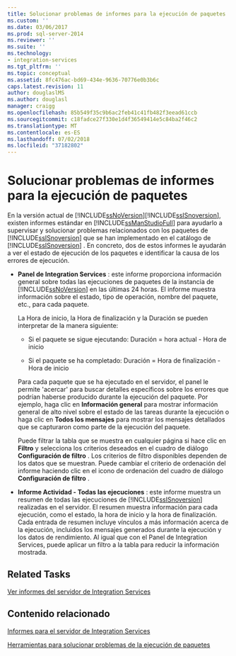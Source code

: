 ```yaml
---
title: Solucionar problemas de informes para la ejecución de paquetes | Microsoft Docs
ms.custom: ''
ms.date: 03/06/2017
ms.prod: sql-server-2014
ms.reviewer: ''
ms.suite: ''
ms.technology:
- integration-services
ms.tgt_pltfrm: ''
ms.topic: conceptual
ms.assetid: 8fc476ac-bd69-434e-9636-70776e0b3b6c
caps.latest.revision: 11
author: douglaslMS
ms.author: douglasl
manager: craigg
ms.openlocfilehash: 85b549f35c9b6ac2feb41c41fb482f3eead61ccb
ms.sourcegitcommit: c18fadce27f330e1d4f36549414e5c84ba2f46c2
ms.translationtype: MT
ms.contentlocale: es-ES
ms.lasthandoff: 07/02/2018
ms.locfileid: "37182802"
---
```

# <a name="troubleshooting-reports-for-package-execution"></a>Solucionar problemas de informes para la ejecución de paquetes
  En la versión actual de [!INCLUDE[ssNoVersion](../../includes/ssnoversion-md.md)][!INCLUDE[ssISnoversion](../../includes/ssisnoversion-md.md)], existen informes estándar en [!INCLUDE[ssManStudioFull](../../includes/ssmanstudiofull-md.md)] para ayudarlo a supervisar y solucionar problemas relacionados con los paquetes de [!INCLUDE[ssISnoversion](../../includes/ssisnoversion-md.md)] que se han implementado en el catálogo de [!INCLUDE[ssISnoversion](../../includes/ssisnoversion-md.md)] . En concreto, dos de estos informes le ayudarán a ver el estado de ejecución de los paquetes e identificar la causa de los errores de ejecución.  
  
-   **Panel de Integration Services** : este informe proporciona información general sobre todas las ejecuciones de paquetes de la instancia de [!INCLUDE[ssNoVersion](../../includes/ssnoversion-md.md)] en las últimas 24 horas. El informe muestra información sobre el estado, tipo de operación, nombre del paquete, etc., para cada paquete.  
  
     La Hora de inicio, la Hora de finalización y la Duración se pueden interpretar de la manera siguiente:  
  
    -   Si el paquete se sigue ejecutando: Duración = hora actual - Hora de inicio  
  
    -   Si el paquete se ha completado: Duración = Hora de finalización - Hora de inicio  
  
     Para cada paquete que se ha ejecutado en el servidor, el panel le permite 'acercar' para buscar detalles específicos sobre los errores que podrían haberse producido durante la ejecución del paquete. Por ejemplo, haga clic en **Información general** para mostrar información general de alto nivel sobre el estado de las tareas durante la ejecución o haga clic en **Todos los mensajes** para mostrar los mensajes detallados que se capturaron como parte de la ejecución del paquete.  
  
     Puede filtrar la tabla que se muestra en cualquier página si hace clic en **Filtro** y selecciona los criterios deseados en el cuadro de diálogo **Configuración de filtro** . Los criterios de filtro disponibles dependen de los datos que se muestran. Puede cambiar el criterio de ordenación del informe haciendo clic en el icono de ordenación del cuadro de diálogo **Configuración de filtro** .  
  
-   **Informe Actividad - Todas las ejecuciones** : este informe muestra un resumen de todas las ejecuciones de [!INCLUDE[ssISnoversion](../../includes/ssisnoversion-md.md)] realizadas en el servidor. El resumen muestra información para cada ejecución, como el estado, la hora de inicio y la hora de finalización. Cada entrada de resumen incluye vínculos a más información acerca de la ejecución, incluidos los mensajes generados durante la ejecución y los datos de rendimiento. Al igual que con el Panel de Integration Services, puede aplicar un filtro a la tabla para reducir la información mostrada.  
  
## <a name="related-tasks"></a>Related Tasks  
 [Ver informes del servidor de Integration Services](../view-reports-for-the-integration-services-server.md)  
  
## <a name="related-content"></a>Contenido relacionado  
 [Informes para el servidor de Integration Services](../reports-for-the-integration-services-server.md)  
  
 [Herramientas para solucionar problemas de la ejecución de paquetes](troubleshooting-tools-for-package-execution.md)  
  
  
